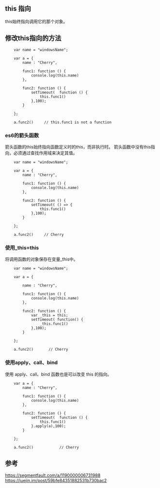 ## this 指向
this始终指向调用它的那个对象。


## 修改this指向的方法
```
    var name = "windowsName";

    var a = {
        name : "Cherry",

        func1: function () {
            console.log(this.name)     
        },

        func2: function () {
            setTimeout(  function () {
                this.func1()
            },100);
        }

    };

    a.func2()     // this.func1 is not a function
```
### es6的箭头函数
箭头函数的this始终指向函数定义时的this，而非执行时。
箭头函数中没有this指向，必须通过查找作用域来决定其值。
```
    var name = "windowsName";

    var a = {
        name : "Cherry",

        func1: function () {
            console.log(this.name)     
        },

        func2: function () {
            setTimeout( () => {
                this.func1()
            },100);
        }

    };

    a.func2()     // Cherry
```
### 使用_this=this
将调用函数的对象保存在变量_this中。
```
    var name = "windowsName";

    var a = {

        name : "Cherry",

        func1: function () {
            console.log(this.name)     
        },

        func2: function () {
            var _this = this;
            setTimeout( function() {
                _this.func1()
            },100);
        }

    };

    a.func2()       // Cherry
```

### 使用apply、call、bind
使用 apply、call、bind 函数也是可以改变 this 的指向。
```
    var a = {
        name : "Cherry",

        func1: function () {
            console.log(this.name)
        },

        func2: function () {
            setTimeout(  function () {
                this.func1()
            }.apply(a),100);
        }

    };

    a.func2()            // Cherry
```



## 参考
https://segmentfault.com/a/1190000006731988  
https://juejin.im/post/59bfe84351882531b730bac2